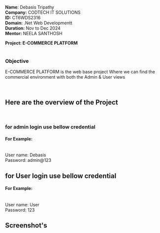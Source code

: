 <b>Name</b>: Debasis Tripathy</br>
<b>Company:</b> CODTECH IT SOLUTIONS</br>
<b>ID:</b> CT6WDS2316</br>
<b>Domain:</b> .Net Web Developmentt</br>
<b>Duration:</b> Nov to Dec 2024</br>
<b>Mentor:</b> NEELA SANTHOSH</br>

<b>Project: E-COMMERCE PLATFORM </b> <br/><br/>
<h3>Objective</h3>
<p>E-COMMERCE PLATFORM is the web base project Where we can find the commercial environment with both the Admin & User views </p>
</br>
<h2>Here are the overview of the Project</h2></br>
<h3>for admin login use bellow credential</h3>
<h4>For Example:</h4></br>
User name: Debasis</br>
Password: admin@123<br/>
<h2>for User login use bellow credential</h2>
<h4>For Example:</h4></br>
User name: User</br>
Password: 123
<br>
<h2>Screenshot's</h2> 


